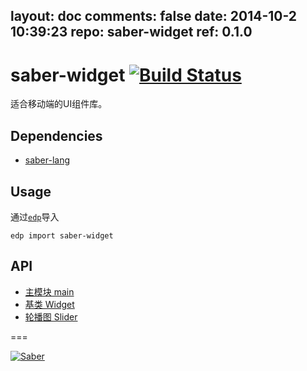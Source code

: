 layout: doc
comments: false
date: 2014-10-2 10:39:23
repo: saber-widget
ref: 0.1.0
---

# saber-widget [![Build Status](https://travis-ci.org/ecomfe/saber-widget.png)](https://travis-ci.org/ecomfe/saber-widget)

适合移动端的UI组件库。


## Dependencies

+ [saber-lang](https://github.com/ecomfe/saber-lang)

## Usage

通过[`edp`](https://github.com/ecomfe/edp)导入

```
edp import saber-widget
```

## API

* [主模块 main](./doc/api-main.html)
* [基类 Widget](./doc/api-widget.html)
* [轮播图 Slider](./doc/api-slider.html)


===

[![Saber](https://f.cloud.github.com/assets/157338/1485433/aeb5c72a-4714-11e3-87ae-7ef8ae66e605.png)](http://ecomfe.github.io/saber)

